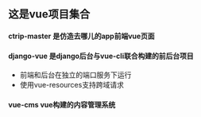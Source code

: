 ## 这是vue项目集合

#### ctrip-master 是仿造去哪儿的app前端vue页面

#### django-vue 是django后台与vue-cli联合构建的前后台项目
 + 前端和后台在独立的端口服务下运行
 + 使用vue-resources支持跨域请求

#### vue-cms vue构建的内容管理系统